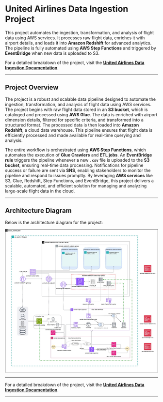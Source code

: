 # United Airlines Data Ingestion Project  

This project automates the ingestion, transformation, and analysis of flight data using AWS services. It processes raw flight data, enriches it with airport details, and loads it into **Amazon Redshift** for advanced analytics. The pipeline is fully automated using **AWS Step Functions** and triggered by **EventBridge** when new data is uploaded to S3.

For a detailed breakdown of the project, visit the [**United Airlines Data Ingestion Documentation**](https://devengine.notion.site/United-Airlines-Data-Ingestion-Pipeline-1a432fa580888090ba20c239d1ef1a6e?pvs=4).

---

## **Project Overview**  
The project is a robust and scalable data pipeline designed to automate the ingestion, transformation, and analysis of flight data using AWS services. The project begins with raw flight data stored in an **S3 bucket**, which is cataloged and processed using **AWS Glue**. The data is enriched with airport dimension details, filtered for specific criteria, and transformed into a structured format. The processed data is then loaded into **Amazon Redshift**, a cloud data warehouse. This pipeline ensures that flight data is efficiently processed and made available for real-time querying and analysis.

The entire workflow is orchestrated using **AWS Step Functions**, which automates the execution of **Glue Crawlers** and **ETL jobs**. An **EventBridge rule** triggers the pipeline whenever a new **`.csv`** file is uploaded to the **S3 bucket**, ensuring real-time data processing. Notifications for pipeline success or failure are sent via **SNS**, enabling stakeholders to monitor the pipeline and respond to issues promptly. By leveraging **AWS services** like S3, Glue, Redshift, Step Functions, and EventBridge, this project delivers a scalable, automated, and efficient solution for managing and analyzing large-scale flight data in the cloud.

---

## **Architecture Diagram**  
Below is the architecture diagram for the project:  

![United Airlines Data Ingestion Architecture](https://github.com/suryadeipreddyk/united-airlines-data-pipeline/blob/38a0eadfd7f7c047a360d1d60ec05c1b1b037954/United%20Airlines%20Data%20Ingestion%20Architecture.jpg)  

---

For a detailed breakdown of the project, visit the [**United Airlines Data Ingestion Documentation**](https://devengine.notion.site/United-Airlines-Data-Ingestion-Pipeline-1a432fa580888090ba20c239d1ef1a6e?pvs=4).

---
